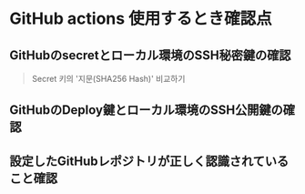 # GitHub actions 使用するとき確認点

## GitHubのsecretとローカル環境のSSH秘密鍵の確認

> Secret 키의 '지문(SHA256 Hash)' 비교하기

## GitHubのDeploy鍵とローカル環境のSSH公開鍵の確認

## 設定したGitHubレポジトリが正しく認識されていること確認
